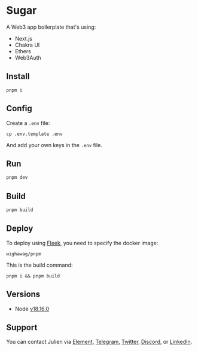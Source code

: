 # Sugar

A Web3 app boilerplate that's using: 

- Next.js
- Chakra UI
- Ethers
- Web3Auth

## Install

```
pnpm i
```

## Config

Create a `.env` file:

```
cp .env.template .env
```

And add your own keys in the `.env` file.

## Run 

```bash
pnpm dev
```

## Build 

```bash
pnpm build
```

## Deploy

To deploy using [Fleek](https://app.fleek.co/), you need to specify the docker image: 

```
wighawag/pnpm
```

This is the build command: 

```
pnpm i && pnpm build
```

## Versions

- Node [v18.16.0](https://nodejs.org/uk/blog/release/v20.3.0/)

## Support

You can contact Julien via [Element](https://matrix.to/#/@julienbrg:matrix.org), [Telegram](https://t.me/julienbrg), [Twitter](https://twitter.com/julienbrg), [Discord](https://discordapp.com/users/julienbrg), or [LinkedIn](https://www.linkedin.com/in/julienberanger/).
